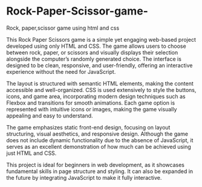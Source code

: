 # Rock-Paper-Scissor-game-
Rock, paper,scissor game using html and css

This Rock Paper Scissors game is a simple yet engaging web-based project developed using only HTML and CSS. The game allows users to choose between rock, paper, or scissors and visually displays their selection alongside the computer’s randomly generated choice. The interface is designed to be clean, responsive, and user-friendly, offering an interactive experience without the need for JavaScript.

The layout is structured with semantic HTML elements, making the content accessible and well-organized. CSS is used extensively to style the buttons, icons, and game area, incorporating modern design techniques such as Flexbox and transitions for smooth animations. Each game option is represented with intuitive icons or images, making the game visually appealing and easy to understand.

The game emphasizes static front-end design, focusing on layout structuring, visual aesthetics, and responsive design. Although the game does not include dynamic functionality due to the absence of JavaScript, it serves as an excellent demonstration of how much can be achieved using just HTML and CSS.

This project is ideal for beginners in web development, as it showcases fundamental skills in page structure and styling. It can also be expanded in the future by integrating JavaScript to make it fully interactive.

